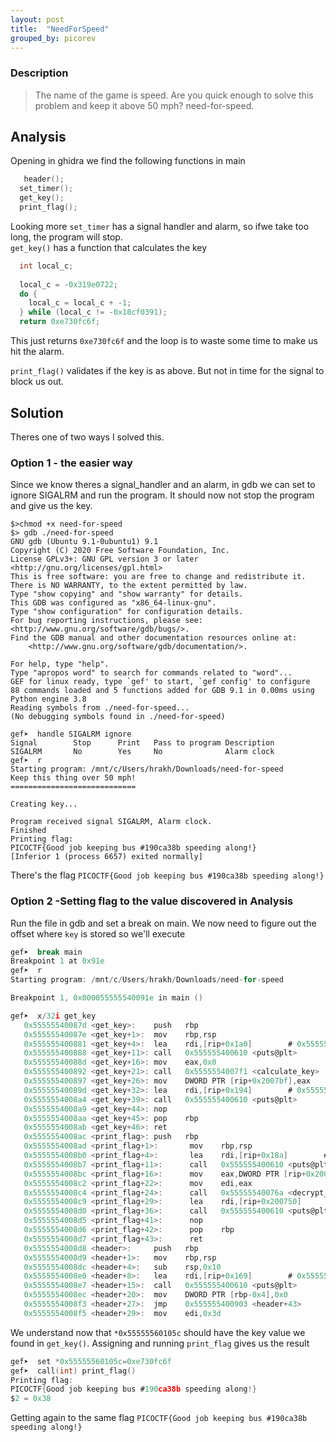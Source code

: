 ```yaml
---
layout: post
title:  "NeedForSpeed"
grouped_by: picorev
---
```

### Description
> The name of the game is speed. Are you quick enough to solve this problem and keep it above 50 mph? need-for-speed.

## Analysis

Opening in ghidra we find the following functions in main
```c
   header();
  set_timer();
  get_key();
  print_flag();

```
Looking more `set_timer` has a signal handler and alarm, so ifwe take too long, the program will stop.  
`get_key()` has a function that calculates the key

```c
  int local_c;
  
  local_c = -0x319e0722;
  do {
    local_c = local_c + -1;
  } while (local_c != -0x18cf0391);
  return 0xe730fc6f;
```
This just returns `0xe730fc6f` and the loop is to waste some time to make us hit the alarm.  

`print_flag()` validates if the key is as above. But not in time for the signal to block us out.



## Solution

Theres one of two ways I solved this. 

### Option 1 - the easier way

Since we know theres a signal_handler and an alarm, in gdb we can set to ignore SIGALRM and run the program. It should now not stop the program and give us the key.

```
$>chmod +x need-for-speed                                                                                                                                                                                                                                           
$> gdb ./need-for-speed                                                                                                                                                                                                                                              
GNU gdb (Ubuntu 9.1-0ubuntu1) 9.1
Copyright (C) 2020 Free Software Foundation, Inc.
License GPLv3+: GNU GPL version 3 or later <http://gnu.org/licenses/gpl.html>
This is free software: you are free to change and redistribute it.
There is NO WARRANTY, to the extent permitted by law.
Type "show copying" and "show warranty" for details.
This GDB was configured as "x86_64-linux-gnu".
Type "show configuration" for configuration details.
For bug reporting instructions, please see:
<http://www.gnu.org/software/gdb/bugs/>.
Find the GDB manual and other documentation resources online at:
    <http://www.gnu.org/software/gdb/documentation/>.

For help, type "help".
Type "apropos word" to search for commands related to "word"...
GEF for linux ready, type `gef' to start, `gef config' to configure
88 commands loaded and 5 functions added for GDB 9.1 in 0.00ms using Python engine 3.8
Reading symbols from ./need-for-speed...
(No debugging symbols found in ./need-for-speed)

gef➤  handle SIGALRM ignore
Signal        Stop      Print   Pass to program Description
SIGALRM       No        Yes     No              Alarm clock
gef➤  r
Starting program: /mnt/c/Users/hrakh/Downloads/need-for-speed
Keep this thing over 50 mph!
============================

Creating key...

Program received signal SIGALRM, Alarm clock.
Finished
Printing flag:
PICOCTF{Good job keeping bus #190ca38b speeding along!}
[Inferior 1 (process 6657) exited normally]
```

There's the flag `PICOCTF{Good job keeping bus #190ca38b speeding along!}`  

### Option 2 -Setting flag to the value discovered in Analysis

Run the file in gdb and set a break on main. We now need to figure out the offset where `key` is stored so we'll execute 

```c
gef➤  break main
Breakpoint 1 at 0x91e
gef➤  r
Starting program: /mnt/c/Users/hrakh/Downloads/need-for-speed

Breakpoint 1, 0x000055555540091e in main ()

gef➤  x/32i get_key
   0x55555540087d <get_key>:    push   rbp
   0x55555540087e <get_key+1>:  mov    rbp,rsp
   0x555555400881 <get_key+4>:  lea    rdi,[rip+0x1a0]        # 0x555555400a28
   0x555555400888 <get_key+11>: call   0x555555400610 <puts@plt>
   0x55555540088d <get_key+16>: mov    eax,0x0
   0x555555400892 <get_key+21>: call   0x5555554007f1 <calculate_key>
   0x555555400897 <get_key+26>: mov    DWORD PTR [rip+0x2007bf],eax        # 0x55555560105c <key>
   0x55555540089d <get_key+32>: lea    rdi,[rip+0x194]        # 0x555555400a38
   0x5555554008a4 <get_key+39>: call   0x555555400610 <puts@plt>
   0x5555554008a9 <get_key+44>: nop
   0x5555554008aa <get_key+45>: pop    rbp
   0x5555554008ab <get_key+46>: ret
   0x5555554008ac <print_flag>: push   rbp
   0x5555554008ad <print_flag+1>:       mov    rbp,rsp
   0x5555554008b0 <print_flag+4>:       lea    rdi,[rip+0x18a]        # 0x555555400a41
   0x5555554008b7 <print_flag+11>:      call   0x555555400610 <puts@plt>
   0x5555554008bc <print_flag+16>:      mov    eax,DWORD PTR [rip+0x20079a]        # 0x55555560105c <key>
   0x5555554008c2 <print_flag+22>:      mov    edi,eax
   0x5555554008c4 <print_flag+24>:      call   0x55555540076a <decrypt_flag>
   0x5555554008c9 <print_flag+29>:      lea    rdi,[rip+0x200750]        # 0x555555601020 <flag>
   0x5555554008d0 <print_flag+36>:      call   0x555555400610 <puts@plt>
   0x5555554008d5 <print_flag+41>:      nop
   0x5555554008d6 <print_flag+42>:      pop    rbp
   0x5555554008d7 <print_flag+43>:      ret
   0x5555554008d8 <header>:     push   rbp
   0x5555554008d9 <header+1>:   mov    rbp,rsp
   0x5555554008dc <header+4>:   sub    rsp,0x10
   0x5555554008e0 <header+8>:   lea    rdi,[rip+0x169]        # 0x555555400a50 <title>
   0x5555554008e7 <header+15>:  call   0x555555400610 <puts@plt>
   0x5555554008ec <header+20>:  mov    DWORD PTR [rbp-0x4],0x0
   0x5555554008f3 <header+27>:  jmp    0x555555400903 <header+43>
   0x5555554008f5 <header+29>:  mov    edi,0x3d

```

We understand now that `*0x55555560105c` should have the key value we found in `get_key()`. Assigning and running `print_flag` gives us the result

```c
gef➤  set *0x55555560105c=0xe730fc6f
gef➤  call(int) print_flag()
Printing flag:
PICOCTF{Good job keeping bus #190ca38b speeding along!}
$2 = 0x38
```
Getting again to the same flag `PICOCTF{Good job keeping bus #190ca38b speeding along!}`